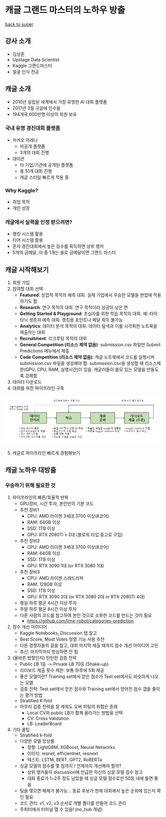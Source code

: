 # 캐글 그랜드 마스터의 노하우 방출

[back to super](https://github.com/jinmang2/boostcamp_ai_tech_2/tree/main/s-stage/ai_engineer_seminar)

## 강사 소개
- 김상훈
- Upstage Data Scientist
- Kaggle 그랜드마스터
- 얼굴 인식 전공

## 캐글 소개
- 2010년 설립된 세계에서 가장 유명한 AI 대회 플랫폼
- 2017년 3월 구글에 인수됨
- 194개국 600만명 이상의 회원 보유

### 국내 유명 경진대회 플랫폼
- 카카오 아레나
    - 비공개 플랫폼
    - 3개의 대회 진행
- 데이콘
    - 타 기업/기관에 공개된 플랫폼
    - 총 51개 대회 진행
    - 캐글 스타일 빠르게 적용 중

### Why Kaggle?
- 취업 목적
- 개인 성장

### 캐글에서 실력을 인정 받으려면?
- 랭킹 시스템 활용
- 티어 시스템 활용
- 혼자 경진대회에서 높은 등수를 획득하면 상위 랭커
- 5개의 금메달, 이 중 1개는 솔로 금메달이면 그랜드 마스터

## 캐글 시작해보기

1. 회원 가입
2. 참여할 대회 선택
    - **Featured**: 상업적 목적의 예측 대회. 실제 기업에서 우승한 모델을 현업에 적용하기도 함
    - **Research**: 연구 목적의 대회. 연구 목적이라 상금이 낮은 편
    - **Getting Started & Playground**: 초심자를 위한 학습 목적의 대회. 예: 타이타닉 생존자 예측 대회. 랭킹용 포인트나 메달 획득 불가능
    - **Analytics**: 데이터 분석 목적의 대회. 데이터 탐색과 이를 시각화한 노트북을 제출하는 대회
    - **Recruitment**: 리크루팅 목적의 대회
    - **General Competition (리소스 제약 없음)**: submission.csv 파일만 Submit Predictions 메뉴에서 제출
    - **Code Competition (리소스 제약 없음)**: 캐글 노트북에서 코드를 실행시켜 submission.csv 파일을 생성해야 함. submission.csv을 생성할 때 리소스제한(GPU, CPU, RAM, 실행시간)이 있음. 캐글러들이 쓸모 있는 모델을 만들도록 강제함
3. 데이터 다운로드
4. 대회를 위한 파이프라인 구축

![img](../../assets/img/s-stage/kaggle_01.PNG)

5. 캐글로 파이프라인 빠르게 경험해보기

## 캐글 노하우 대방출

### 우승하기 위해 필요한 것
1. 파이프라인의 빠른/효율적 반복
    - GPU장비, 시간 투자, 본인만의 기본 코드
    - 추천 장비1
        - CPU: AMD 라이젠 3세대 3700 이상(8코어)
        - RAM: 64GB 이상
        - SSD: 1TB 이상
        - GPU: RTX 2080Ti x 2대 (블로워 타입 중고로 구입)
    - 추천 장비2
        - CPU: AMD 라이젠 3세대 3700 이상(8코어)
        - RAM: 64GB 이상
        - SSD: 1TB 이상
        - GPU: RTX 3090 1대 (or RTX 3080 1대)
    - 추천 장비3
        - CPU: AMD 라이젠 스레드리퍼
        - RAM: 128GB 이상
        - SSD: 1TB 이상
        - GPU: RTX 3090 2대 (or RTX 3080 2대 or RTX 2080Ti 4대)
    - 평일 하루 평균 4시간 이상 투자
    - 주말 하루 평균 8시간 이상 투자
    - 다른 사람의 코드를 참고하여 본인 것으로 소화한 코드를 만드는 것이 필요
        - https://github.com/lime-robot/categories-prediction
2. 점수 개선 아이디어
    - Kaggle Notebooks, Discussion 탭 참고
    - Best Score, Most Votes 정렬 기능 사용 추천
    - 다른 경쟁자들의 글을 참고, 대회 마지막 제출 때까지 점수 개선 아이디어 고민
    - 추신: 마지막까지 방심하면 안 됨
3. (올바른 방향인지) 탄탄한 검증 전략
    - Public LB 1등 -> Private LB 70등 (Shake-up)
    - 리더보드 제출 횟수 제한: 보통 하루에 5회 제공
    - 좋은 모델이란? Training set에서 얻은 점수가 Test set에서도 비슷하게 나오는 모델
    - 검증 전략: Test set에서 얻은 점수와 Training set에서 얻어진 점수 갭을 줄이는 평가 방법
    - Stratified K-fold
    - 아무리 검증 전략을 잘 세워도 오버 피팅의 위험은 존재
        - Local CV와 public LB가 함께 올라가는 방법을 선택
        - CV: Cross Validation
        - LB: LeaderBoard
4. 기타 꿀팁
    - Stratified k-fold
    - 다양한 모델 앙상블
        - 정형: LightGBM, XGBoost, Neural Networks
        - 이미지: resnet, efficientnet, resnext
        - 텍스트: LSTM, BERT, GPT2, RoBERTa
    - 싱글 모델의 점수를 몇 점까지 / 언제까지 개선해야 할까?
        - 상위 랭커들이 discussion에 언급한 자신의 싱글 모델 점수 참고
        - 대회 종료가 1~2주 정도 남았을 때 싱글 모델 점수로만 50등 내에 들면 좋음
    - 팀을 맺으면 해체가 불가능... 동료 후보가 현재 대회에서 높은 순위에 있는지 확인 필요
    - 코드 관리: v1, v2, v3 순서로 개별 폴더를 만들어 코드 관리
    - 주피터에서 터미널 열 수 있음! (no_hub 개념)
